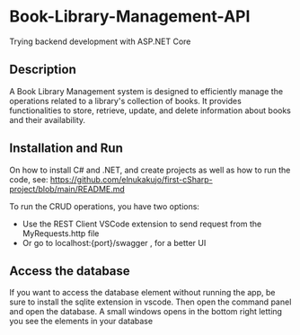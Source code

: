 # Book-Library-Management-API
Trying backend development with ASP.NET Core

## Description
A Book Library Management system is designed to efficiently manage the operations related to a library's collection of books. It provides functionalities to store, retrieve, update, and delete information about books and their availability.

## Installation and Run
On how to install C# and .NET, and create projects as well as how to run the code, see:
https://github.com/elnukakujo/first-cSharp-project/blob/main/README.md

To run the CRUD operations, you have two options:
- Use the REST Client VSCode extension to send request from the MyRequests.http file 
- Or go to localhost:{port}/swagger , for a better UI

## Access the database
If you want to access the database element without running the app, be sure to install the sqlite extension in vscode. Then open the command panel and open the database. A small windows opens in the bottom right letting you see the elements in your database